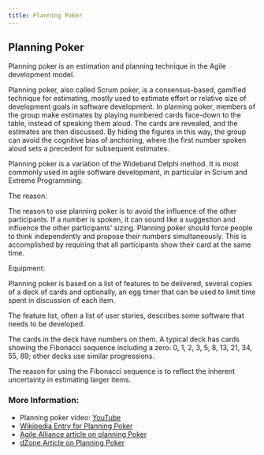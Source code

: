 ```yaml
---
title: Planning Poker
---
```

## Planning Poker
Planning poker is an estimation and planning technique in the Agile development model.

Planning poker, also called Scrum poker, is a consensus-based, gamified technique for estimating, mostly used to estimate effort or relative size of development goals in software development. In planning poker, members of the group make estimates by playing numbered cards face-down to the table, instead of speaking them aloud. The cards are revealed, and the estimates are then discussed. By hiding the figures in this way, the group can avoid the cognitive bias of anchoring, where the first number spoken aloud sets a precedent for subsequent estimates.

Planning poker is a variation of the Wideband Delphi method. It is most commonly used in agile software development, in particular in Scrum and Extreme Programming.

The reason:

The reason to use planning poker is to avoid the influence of the other participants. If a number is spoken, it can sound like a suggestion and influence the other participants' sizing. Planning poker should force people to think independently and propose their numbers simultaneously. This is accomplished by requiring that all participants show their card at the same time.

Equipment:

Planning poker is based on a list of features to be delivered, several copies of a deck of cards and optionally, an egg timer that can be used to limit time spent in discussion of each item.

The feature list, often a list of user stories, describes some software that needs to be developed.

The cards in the deck have numbers on them. A typical deck has cards showing the Fibonacci sequence including a zero: 0, 1, 2, 3, 5, 8, 13, 21, 34, 55, 89; other decks use similar progressions.

The reason for using the Fibonacci sequence is to reflect the inherent uncertainty in estimating larger items.

### More Information:
- Planning poker video: [YouTube](https://www.youtube.com/watch?v=MrIZMuvjTws)
- [Wikipedia Entry for Planning Poker](https://en.wikipedia.org/wiki/Planning_poker)
-	[Agile Alliance article on planning Poker](https://www.agilealliance.org/glossary/poker/)
- [dZone Article on Planning Poker](https://dzone.com/articles/introduction-planning-poker)
